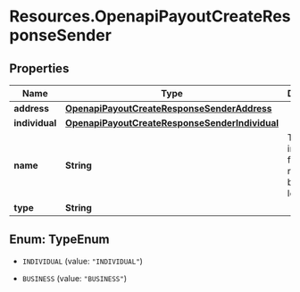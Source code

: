 # Resources.OpenapiPayoutCreateResponseSender

## Properties

Name | Type | Description | Notes
------------ | ------------- | ------------- | -------------
**address** | [**OpenapiPayoutCreateResponseSenderAddress**](OpenapiPayoutCreateResponseSenderAddress.md) |  | [optional] 
**individual** | [**OpenapiPayoutCreateResponseSenderIndividual**](OpenapiPayoutCreateResponseSenderIndividual.md) |  | [optional] 
**name** | **String** | The individual full name or registered business legal name | [optional] 
**type** | **String** |  | [optional] 



## Enum: TypeEnum


* `INDIVIDUAL` (value: `"INDIVIDUAL"`)

* `BUSINESS` (value: `"BUSINESS"`)




